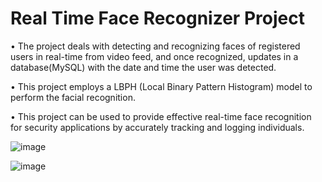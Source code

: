 # Real Time Face Recognizer Project

• The project deals with detecting and recognizing faces of registered users in real-time from video feed, and once
recognized, updates in a database(MySQL) with the date and time the user was detected.

• This project employs a LBPH (Local Binary Pattern Histogram) model to perform the facial recognition.

• This project can be used to provide effective real-time face recognition for security applications by accurately tracking
and logging individuals.

![image](https://github.com/user-attachments/assets/a75b5db9-213b-42f6-ac75-c104daf35b5b)

![image](https://github.com/user-attachments/assets/676b4f4d-0d3b-451e-8248-6c679931eede)
